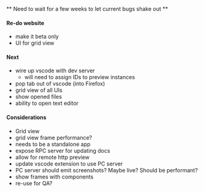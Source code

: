 ** Need to wait for a few weeks to let current bugs shake out **


#### Re-do website

- make it beta only
- UI for grid view


#### Next

- wire up vscode with dev server
  - will need to assign IDs to preview instances
- pop tab out of vscode (into Firefox)
- grid view of all UIs
- show opened files
- ability to open text editor

#### Considerations

- Grid view
- grid view frame performance? 
- needs to be a standalone app
- expose RPC server for updating docs
- allow for remote http preview
- update vscode extension to use PC server
- PC server should emit screenshots? Maybe live? Should be performant?
- show frames with components
- re-use for QA?
